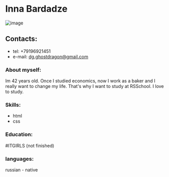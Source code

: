 # Inna Bardadze
![image](https://user-images.githubusercontent.com/91144281/172281343-3e73cfd1-f51a-4c89-873c-55a904d22b11.png)

## Contacts:
* tel: +79196921451
* e-mail: dg.ghostdragon@gmail.com
### About myself:
Im 42 years old. Once I studied economics, now I work as a baker and I really want to change my life. That's why I want to study at RSSchool. I love to study.
### Skills:
* html
* css
###  Education:
#ITGIRLS (not finished)
### languages:
russian - native
